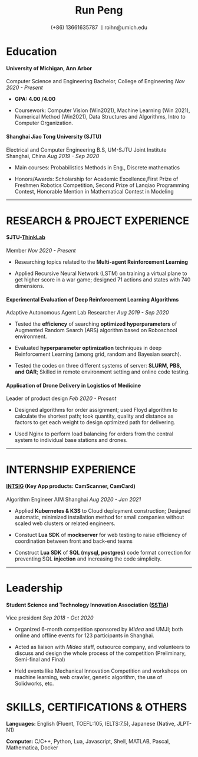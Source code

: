 <h1 fontsize=30pt><center><strong>Run Peng</strong></center></h1>

<center>(+86) 13661635787 丨roihn@umich.edu</center>

# Education

#### **University of Michigan, Ann Arbor**

Computer Science and Engineering Bachelor, College of Engineering  *Nov 2020 - Present*

- **GPA: 4.00 /4.00**

- Coursework: Computer Vision (Win2021), Machine Learning (Win 2021), Numerical Method (Win2021), Data Structures and Algorithms, Intro to Computer Organization.



#### **Shanghai Jiao Tong University (SJTU)**

Electrical and Computer Engineering B.S, UM-SJTU Joint Institute Shanghai, China  *Aug 2019 - Sep 2020*

- Main courses: Probabilistics Methods in Eng., Discrete mathematics

- Honors/Awards: Scholarship for Academic Excellence,First Prize of Freshmen Robotics Competition, Second Prize of Lanqiao Programming Contest, Honorable Mention in Mathematical Contest in Modeling



---

# RESEARCH & PROJECT EXPERIENCE

#### **SJTU-[ThinkLab](http://thinklab.sjtu.edu.cn/)**

Member *Nov 2020 - Present*

- Researching topics related to the **Multi-agent Reinforcement Learning**

- Applied Recursive Neural Network (LSTM) on training a virtual plane to get higher score in a war game; designed 71 actions and states with 740 dimensions.

#### **Experimental Evaluation of Deep Reinforcement Learning Algorithms** 

Adaptive Autonomous Agent Lab Researcher  *Aug 2019 - Sep 2020* 

- Tested the **efficiency** of searching **optimized hyperparameters** of Augmented Random Search (ARS) algorithm based on Roboschool environment.

- Evaluated **hyperparameter optimization** techniques in deep Reinforcement Learning (among grid, random and Bayesian search).

- Tested the codes on three different systems of server: **SLURM, PBS, and OAR**; Skilled in remote environment setting and online code testing.

#### **Application of Drone Delivery in Logistics of Medicine**

 Leader of product design  *Feb 2020 - Present* 

- Designed algorithms for order assignment; used Floyd algorithm to calculate the shortest path; took quantity, quality and distance as factors to get each weight to design optimized path for delivering.

- Used Nginx to perform load balancing for orders from the central system to individual base stations and drones.



---

# **INTERNSHIP EXPERIENCE**

#### **[INTSIG](https://en.intsig.com) (Key App products: CamScanner, CamCard)** 

Algorithm Engineer AIM Shanghai  *Aug 2020 - Jan 2021*

- Applied **Kubernetes & K3S** to Cloud deployment construction; Designed automatic, minimized installation method for small companies without scaled web clusters or related engineers.

- Constuct **Lua SDK** of **mockserver** for web testing to raise efficiency of coordination between front and back-end teams

- Construct **Lua SDK** of **SQL (mysql, postgres)** code format correction for preventing SQL **injection** and increasing the code simplicity.



---

# Leadership

#### **Student Science and Technology Innovation Association ([SSTIA](https://www.ji.sjtu.edu.cn/campus-life/student-organizations/ji-student-science-technology-and-innovation-association/))** 

Vice president  *Sep 2018 - Oct 2020*

- Organized 6-month competition sponsored by *Midea* and UMJI; both online and offline events for 123 participants in Shanghai.

- Acted as liaison with *Midea* staff, outsource company, and volunteers to discuss and design the whole process of the competition (Preliminary, Semi-final and Final)

- Held events like Mechanical Innovation Competition and workshops on machine learning, web crawler, genetic algorithm, the use of Solidworks, etc.



# SKILLS, CERTIFICATIONS & OTHERS

**Languages:** English (Fluent, TOEFL:105, IELTS:7.5), Japanese (Native, JLPT-N1)

**Computer:** C/C++, Python, Lua, Javascript, Shell, MATLAB, Pascal, Mathematica, Docker

